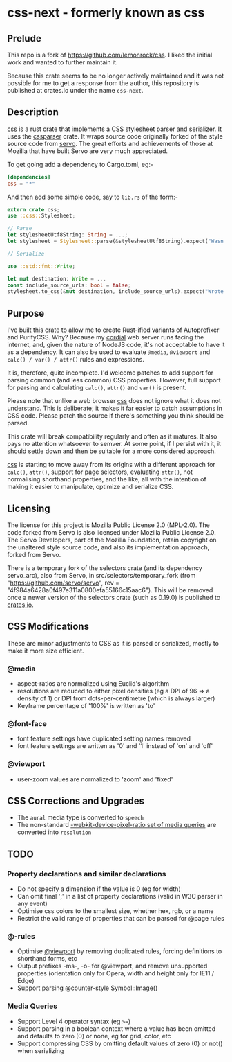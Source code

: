 # css-next - formerly known as css

## Prelude

This repo is a fork of https://github.com/lemonrock/css. I liked the initial work and wanted to further maintain it.

Because this crate seems to be no longer actively maintained and it was not possible for me to get a response from the author, this repository is published at crates.io under the name `css-next`.

## Description

[css] is a rust crate that implements a CSS stylesheet parser and serializer. It uses the [cssparser](https://docs.rs/crate/cssparser/) crate. It wraps source code originally forked of the style source code from [servo](https://github.com/servo/servo). The great efforts and achievements of those at Mozilla that have built Servo are very much appreciated. 

To get going add a dependency to Cargo.toml, eg:-

```toml
[dependencies]
css = "*"
```

And then add some simple code, say to `lib.rs` of the form:-

```rust
extern crate css;
use ::css::Stylesheet;

// Parse
let stylesheetUtf8String: String = ...;
let stylesheet = Stylesheet::parse(&stylesheetUtf8String).expect("Wasn't a valid stylesheet");

// Serialize

use ::std::fmt::Write;

let mut destination: Write = ...
const include_source_urls: bool = false;
stylesheet.to_css(&mut destination, include_source_urls).expect("Wrote out a stylesheet");
```


## Purpose

I've built this crate to allow me to create Rust-ified variants of Autoprefixer and PurifyCSS. Why? Because my [cordial](https://github.com/lemonrock/cordial) web server runs facing the internet, and, given the nature of NodeJS code, it's not acceptable to have it as a dependency. It can also be used to evaluate `@media`, `@viewport` and `calc() / var() / attr()` rules and expressions.

It is, therefore, quite incomplete. I'd welcome patches to add support for parsing common (and less common) CSS properties. However, full support for parsing and calculating `calc()`, `attr()` and `var()` is present.

Please note that unlike a web browser [css] does not ignore what it does not understand. This is deliberate; it makes it far easier to catch assumptions in CSS code. Please patch the source if there's something you think should be parsed.

This crate will break compatibility regularly and often as it matures. It also pays no attention whatsoever to semver. At some point, if I persist with it, it should settle down and then be suitable for a more considered approach.

[css] is starting to move away from its origins with a different approach for `calc()`, `attr()`, support for page selectors, evaluating `attr()`, not normalising shorthand properties, and the like, all with the intention of making it easier to manipulate, optimize and serialize CSS.


## Licensing

The license for this project is Mozilla Public License 2.0 (MPL-2.0). The code forked from Servo is also licensed under Mozilla Public License 2.0. The Servo Developers, part of the Mozilla Foundation, retain copyright on the unaltered style source code, and also its implementation approach, forked from Servo.

There is a temporary fork of the selectors crate (and its dependency servo_arc), also from Servo, in src/selectors/temporary_fork (from "https://github.com/servo/servo", rev = "4f984a6428a0f497e311a0800efa55166c15aac6"). This will be removed once a newer version of the selectors crate (such as 0.19.0) is published to [crates.io](https://crates.io/).


## CSS Modifications

These are minor adjustments to CSS as it is parsed or serialized, mostly to make it more size efficient.


### @media

* aspect-ratios are normalized using Euclid's algorithm
* resolutions are reduced to either pixel densities (eg a DPI of 96 => a density of 1) or DPI from dots-per-centimetre (which is always larger)
* Keyframe percentage of '100%' is written as 'to'


### @font-face

* font feature settings have duplicated setting names removed
* font feature settings are written as '0' and '1' instead of 'on' and 'off'


### @viewport

* user-zoom values are normalized to 'zoom' and 'fixed'


## CSS Corrections and Upgrades

* The `aural` media type is converted to `speech`
* The non-standard [-webkit-device-pixel-ratio set of media queries](https://developer.mozilla.org/en-US/docs/Web/CSS/@media/-webkit-device-pixel-ratio) are converted into `resolution` 



## TODO


### Property declarations and similar declarations

* Do not specify a dimension if the value is 0 (eg for width)
* Can omit final ';' in a list of property declarations (valid in W3C parser in any event)
* Optimise css colors to the smallest size, whether hex, rgb, or a name
* Restrict the valid range of properties that can be parsed for @page rules


### @-rules

* Optimise [@viewport](https://developer.mozilla.org/en-US/docs/Web/CSS/@viewport) by removing duplicated rules, forcing definitions to shorthand forms, etc
* Output prefixes -ms-, -o- for @viewport, and remove unsupported properties (orientation only for Opera, width and height only for IE11 / Edge)
* Support parsing @counter-style Symbol::Image()


### Media Queries

* Support Level 4 operator syntax (eg `>=`)
* Support parsing in a boolean context where a value has been omitted and defaults to zero (0) or none, eg for grid, color, etc
* Support compressing CSS by omitting default values of zero (0) or not() when serializing

[css]: https://github.com/lemonrock/css "css GitHub page"
